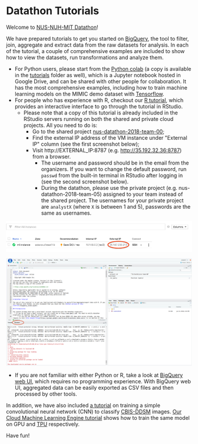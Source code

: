 # Datathon Tutorials

Welcome to [NUS-NUH-MIT Datathon](http://www.nus-datathon.com/)!

We have prepared tutorials to get you started on [BigQuery](https://cloud.google.com/bigquery/), the tool to filter, join, aggregate and extract data from the raw datasets for analysis. In each of the tutorial, a couple of comprehensive examples are included to show how to view the datasets, run transformations and analyze them.

* For Python users, please start from the [Python colab](http://colab.research.google.com/github/GoogleCloudPlatform/healthcare/blob/master/datathon/nusdatathon18/tutorials/bigquery_tutorial.ipynb) (a copy is available in the [tutorials](tutorials/bigquery_tutorial.ipynb) folder as well), which is a Jupyter notebook hosted in Google Drive, and can be shared with other people for collaboration. It has the most comprehensive examples, including how to train machine learning models on the MIMIC demo dataset with [Tensorflow](https://www.tensorflow.org/).
* For people who has experience with R, checkout our [R tutorial](tutorials/bigquery_tutorial.Rmd), which provides an interactive interface to go through the tutorial in RStudio.
  * Please note that a copy of this tutorial is already included in the RStudio servers running on both the shared and private cloud projects. All you need to do is:
      * Go to the shared project [nus-datathon-2018-team-00](https://console.cloud.google.com/compute/instances?project=nus-datathon-2018-team-00);
      * Find the external IP address of the VM instance under "External IP" column (see the first screenshot below);
      * Visit http://EXTERNAL_IP:8787 (e.g. http://35.192.32.36:8787) from a browser.
          * The username and password should be in the email from the organizers. If you want to change the default password, run `passwd` from the built-in terminal in RStudio after logging in (see the second screenshot below).
          * During the datathon, please use the private project (e.g. nus-datathon-2018-team-05) assigned to your team instead of the shared project. The usernames for your private project are `analystX` (where `X` is between 1 and 5), passwords are the same as usernames.

![Lookup external IP](tutorials/images/external_ip.png)

![RStudio terminal](tutorials/images/rstudio_terminal.png)

* If you are not familiar with either Python or R, take a look at [BigQuery web UI](tutorials/bigquery_ui.md), which requires no programming experience. With BigQuery web UI, aggregated data can be easily exported as CSV files and then processed by other tools.

In addition, we have also included [a tutorial](http://colab.research.google.com/github/GoogleCloudPlatform/healthcare/blob/master/datathon/nusdatathon18/tutorials/ddsm_ml_tutorial.ipynb) on training a simple convolutional neural network (CNN) to classify [CBIS-DDSM](https://wiki.cancerimagingarchive.net/display/Public/CBIS-DDSM) images. [Our Cloud Machine Learning Engine tutorial](tutorials/cloud_ml_engine_tutorial.md) shows how to train the same model on GPU and [TPU](https://en.wikipedia.org/wiki/Tensor_processing_unit) respectively.

Have fun!